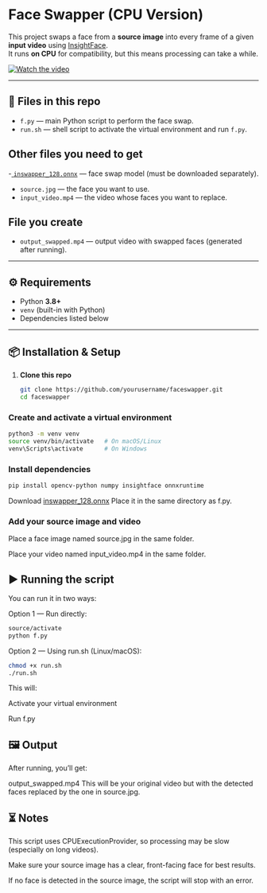 # Face Swapper (CPU Version)

This project swaps a face from a **source image** into every frame of a given **input video** using [InsightFace](https://github.com/deepinsight/insightface).  
It runs **on CPU** for compatibility, but this means processing can take a while.

[![Watch the video](https://img.youtube.com/vi/aHa2Z-V2PAU/0.jpg)]([https://youtu.be/VIDEO_ID](https://youtu.be/aHa2Z-V2PAU))

---

## 📂 Files in this repo

- `f.py` — main Python script to perform the face swap.
- `run.sh` — shell script to activate the virtual environment and run `f.py`.

## Other files you need to get
-<a href="https://huggingface.co/ezioruan/inswapper_128.onnx/tree/main"> `inswapper_128.onnx`</a> — face swap model (must be downloaded separately).
- `source.jpg` — the face you want to use.
- `input_video.mp4` — the video whose faces you want to replace.

## File you create
- `output_swapped.mp4` — output video with swapped faces (generated after running).

---

## ⚙️ Requirements

- Python **3.8+**
- `venv` (built-in with Python)
- Dependencies listed below

---

## 📦 Installation & Setup

1. **Clone this repo**  
   ```bash
   git clone https://github.com/yourusername/faceswapper.git
   cd faceswapper

### Create and activate a virtual environment

```bash
python3 -m venv venv
source venv/bin/activate   # On macOS/Linux
venv\Scripts\activate      # On Windows
```

### Install dependencies

```bash
pip install opencv-python numpy insightface onnxruntime
```

Download <a href="https://huggingface.co/ezioruan/inswapper_128.onnx/tree/main"> inswapper_128.onnx</a>
Place it in the same directory as f.py.

### Add your source image and video

Place a face image named source.jpg in the same folder.

Place your video named input_video.mp4 in the same folder.

## ▶️ Running the script
You can run it in two ways:

Option 1 — Run directly:

```bash
source/activate
python f.py
```
Option 2 — Using run.sh (Linux/macOS):

```bash
chmod +x run.sh
./run.sh
```

This will:

Activate your virtual environment

Run f.py

## 🖼️ Output
After running, you’ll get:

output_swapped.mp4
This will be your original video but with the detected faces replaced by the one in source.jpg.

## ⏳ Notes
This script uses CPUExecutionProvider, so processing may be slow (especially on long videos).

Make sure your source image has a clear, front-facing face for best results.

If no face is detected in the source image, the script will stop with an error.
